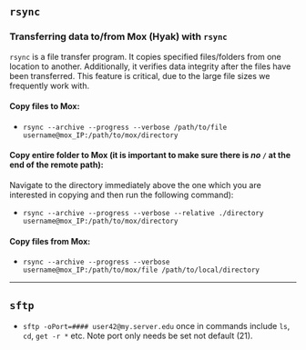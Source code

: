 ## `rsync`
### Transferring data to/from Mox (Hyak) with `rsync`

`rsync` is a file transfer program. It copies specified files/folders from one location to another. Additionally, it verifies data integrity after the files have been transferred. This feature is critical, due to the large file sizes we frequently work with.

#### Copy files to Mox:

- ```rsync --archive --progress --verbose /path/to/file username@mox_IP:/path/to/mox/directory```

#### Copy entire folder to Mox (it is important to make sure there is _no_ ```/``` at the end of the remote path):

Navigate to the directory immediately above the one which you are interested in copying and then run the following command):

- ```rsync --archive --progress --verbose --relative ./directory username@mox_IP:/path/to/mox/directory```


#### Copy files from Mox:

- ```rsync --archive --progress --verbose username@mox_IP:/path/to/mox/file /path/to/local/directory```


---

## `sftp`

- `sftp -oPort=#### user42@my.server.edu`  once in commands include `ls`, `cd`, `get -r *` etc. Note port only needs be set not default (21).

